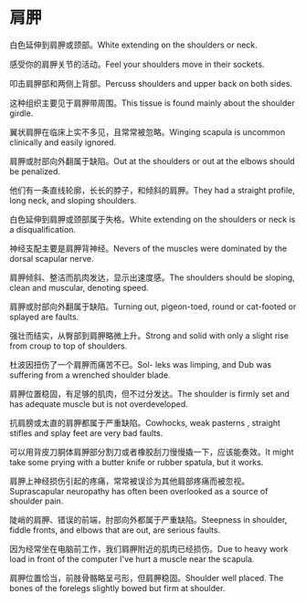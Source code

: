 # 肩胛

<p><span class="chinese">白色延伸到肩胛或颈部。</span><span class="english">White extending on the shoulders or neck.</span></p>

<p><span class="chinese">感受你的肩胛关节的活动。</span><span class="english">Feel your shoulders move in their sockets.</span></p>

<p><span class="chinese">叩击肩胛部和两侧上背部。</span><span class="english">Percuss shoulders and upper back on both sides.</span></p>

<p><span class="chinese">这种组织主要见于肩胛带周围。</span><span class="english">This tissue is found mainly about the shoulder girdle.</span></p>

<p><span class="chinese">翼状肩胛在临床上实不多见，且常常被忽略。</span><span class="english">Winging scapula is uncommon clinically and easily ignored.</span></p>

<p><span class="chinese">肩胛或肘部向外翻属于缺陷。</span><span class="english">Out at the shoulders or out at the elbows should be penalized.</span></p>

<p><span class="chinese">他们有一条直线轮廓，长长的脖子，和倾斜的肩胛。</span><span class="english">They had a straight profile, long neck, and sloping shoulders.</span></p>

<p><span class="chinese">白色延伸到肩胛或颈部属于失格。</span><span class="english">White extending on the shoulders or neck is a disqualification.</span></p>

<p><span class="chinese">神经支配主要是肩胛背神经。</span><span class="english">Nevers of the muscles were dominated by the dorsal scapular nerve.</span></p>

<p><span class="chinese">肩胛倾斜、整洁而肌肉发达，显示出速度感。</span><span class="english">The shoulders should be sloping, clean and muscular, denoting speed.</span></p>

<p><span class="chinese">肩胛或肘部向外翻属于缺陷。</span><span class="english">Turning out, pigeon-toed, round or cat-footed or splayed are faults.</span></p>

<p><span class="chinese">强壮而结实，从臀部到肩胛略微上升。</span><span class="english">Strong and solid with only a slight rise from croup to top of shoulders.</span></p>

<p><span class="chinese">杜波因扭伤了一个肩胛而痛苦不已。</span><span class="english">Sol- leks was limping, and Dub was suffering from a wrenched shoulder blade.</span></p>

<p><span class="chinese">肩胛位置稳固，有足够的肌肉，但不过分发达。</span><span class="english">The shoulder is firmly set and has adequate muscle but is not overdeveloped.</span></p>

<p><span class="chinese">抗肩膀或太直的肩胛都属于严重缺陷。</span><span class="english">Cowhocks, weak pasterns , straight stifles and splay feet are very bad faults.</span></p>

<p><span class="chinese">可以用背皮刀胴体肩胛部分割刀或者橡胶刮刀慢慢撬一下，应该能奏效。</span><span class="english">It might take some prying with a butter knife or rubber spatula, but it works.</span></p>

<p><span class="chinese">肩胛上神经损伤引起的疼痛，常常被误诊为其他肩部疼痛而被忽视。</span><span class="english">Suprascapular neuropathy has often been overlooked as a source of shoulder pain.</span></p>

<p><span class="chinese">陡峭的肩胛、错误的前端，肘部向外都属于严重缺陷。</span><span class="english">Steepness in shoulder, fiddle fronts, and elbows that are out, are serious faults.</span></p>

<p><span class="chinese">因为经常坐在电脑前工作，我们肩胛附近的肌肉已经损伤。</span><span class="english">Due to heavy work load in front of the computer I've hurt a muscle near the scapula.</span></p>

<p><span class="chinese">肩胛位置恰当，前肢骨骼略呈弓形，但肩胛稳固。</span><span class="english">Shoulder well placed. The bones of the forelegs slightly bowed but firm at shoulder.</span></p>


